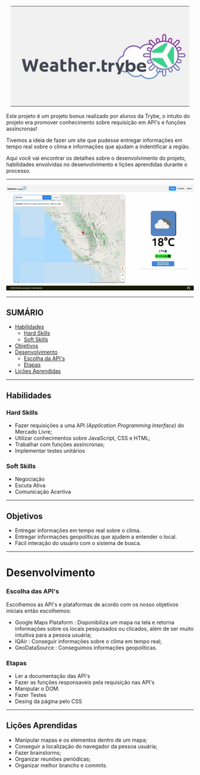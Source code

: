 <p align="center"><img src="./logoGif.gif" alt="Weather trybe logo"></p>

Este projeto é um projeto bonus realizado por alunos da Trybe, o intuito do projeto era promover conhecimento sobre requisição em API's e funções assíncronas!

Tivemos a ideia de fazer um site que pudesse entregar informações em tempo real sobre o clima e informações que ajudam a indentificar a região.

Aqui você vai encontrar os detalhes sobre o desenvolvimento do projeto, habilidades envolvidas no desenvolvimento e lições aprendidas durante o processo.

---

<p align="center"><img src="./working.gif" alt="web site working"></p>

---

## SUMÁRIO

- [Habilidades](#habilidades)
  - [Hard Skills](#hard-skills)
  - [Soft Skills](#soft-skills)
- [Objetivos](#objetivos)
- [Desenvolvimento](#desenvolvimento)
  - [Escolha da API's](#escolha-das-apis)
  - [Etapas](#etapas)
- [Lições Aprendidas](#lições-aprendidas)

---

## Habilidades

### Hard Skills

- Fazer requisições a uma API *(Application Programming Interface)* do Mercado Livre;
- Utilizar conhecimentos sobre JavaScript, CSS e HTML;
- Trabalhar com funções assíncronas;
- Implementar testes unitários

### Soft Skills

- Negociação
- Escuta Ativa
- Comunicação Acertiva

---

## Objetivos

- Entregar informações em tempo real sobre o clima.
- Entregar informações geopolíticas que ajudem a entender o local.
- Fácil interação do usuário com o sistema de busca.

---

# Desenvolvimento

### Escolha das API's

Escolhemos as API's e plataformas de acordo com os nosso objetivos iniciais então escolhemos:

- Google Maps Plataform : Disponibiliza um mapa na tela e retorna informações sobre os locais pesquisados ou clicados, além de ser muito intuitiva para a pessoa usuária;
- IQAir : Conseguir informações sobre o clima em tempo real;
- GeoDataSource : Conseguimos informações geopolíticas.

### Etapas

- Ler a documentação das API's
- Fazer as funções responsaveis pela requisição nas API's
- Manipular o DOM.
- Fazer Testes
- Desing da página pelo CSS

---

## Lições Aprendidas

- Manipular mapas e os elementos dentro de um mapa;
- Conseguir a localização do navegador da pessoa usuária;
- Fazer brainstorms;
- Organizar reuniões periódicas;
- Organizar melhor branchs e commits.
